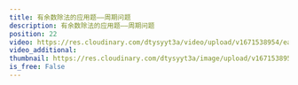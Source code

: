 ```yaml
---
title: 有余数除法的应用题——周期问题
description: 有余数除法的应用题——周期问题
position: 22
video: https://res.cloudinary.com/dtysyyt3a/video/upload/v1671538954/easymath/2年级下/06单元有余数的除法/spolewpyyufyktx6hs8j.mp4
video_additional: 
thumbnail: https://res.cloudinary.com/dtysyyt3a/image/upload/v1671538958/easymath/2年级下/06单元有余数的除法/wtyji1px305jugnssl2o.png
is_free: False
---
```


